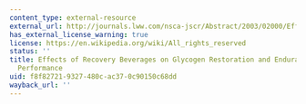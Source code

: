 ```yaml
---
content_type: external-resource
external_url: http://journals.lww.com/nsca-jscr/Abstract/2003/02000/Effects_of_Recovery_Beverages_on_Glycogen.3.aspx
has_external_license_warning: true
license: https://en.wikipedia.org/wiki/All_rights_reserved
status: ''
title: Effects of Recovery Beverages on Glycogen Restoration and Endurance Exercise
  Performance
uid: f8f82721-9327-480c-ac37-0c90150c68dd
wayback_url: ''
---
```

